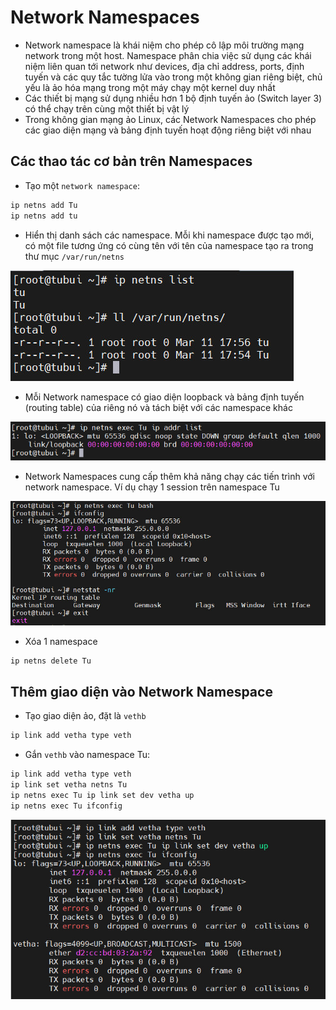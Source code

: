 # Network Namespaces
- Network namespace là khái niệm cho phép cô lập môi trường mạng network trong một host. Namespace phân chia việc sử dụng các khái niệm liên quan tới network như devices, địa chỉ address, ports, định tuyến và các quy tắc tường lửa vào trong một không gian riêng biệt, chủ yếu là ảo hóa mạng trong một máy chạy một kernel duy nhất
- Các thiết bị mạng sử dụng nhiều hơn 1 bộ định tuyến ảo (Switch layer 3) có thể chạy trên cùng một thiết bị vật lý
- Trong không gian mạng ảo Linux, các Network Namespaces cho phép các giao diện mạng và bảng định tuyến hoạt động riêng biệt với nhau
## Các thao tác cơ bản trên Namespaces
- Tạo một `network namespace`:
```sh
ip netns add Tu
ip netns add tu
```

- Hiển thị danh sách các namespace. Mỗi khi namespace được tạo mới, có một file tương ứng có cùng tên với tên của namespace tạo ra trong thư mục `/var/run/netns`

![](./images/listnetns.png)

- Mỗi Network namespace có giao diện loopback và bảng định tuyến (routing table) của riêng nó và tách biệt với các namespace khác

![](./images/namesp.png)

- Network Namespaces cung cấp thêm khả năng chạy các tiến trình với network namespace. Ví dụ chạy 1 session trên namespace Tu

![](./images/ssnamesp.png)

- Xóa 1 namespace
```sh
ip netns delete Tu
```

## Thêm giao diện vào Network Namespace 
- Tạo giao diện ảo, đặt là `vethb`
```sh
ip link add vetha type veth
```

- Gắn `vethb` vào namespace Tu:
```sh
ip link add vetha type veth
ip link set vetha netns Tu
ip netns exec Tu ip link set dev vetha up
ip netns exec Tu ifconfig
```

![](./images/addveth.png)